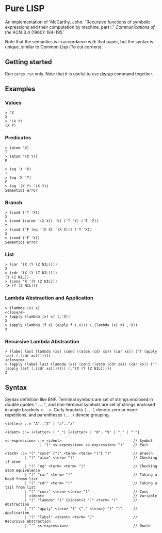 # Pure LISP

An implementation of 'McCarthy, John. "Recursive functions of symbolic expressions and their computation by machine, part I." _Communications of the ACM_ 3.4 (1960): 184-195.'

Note that the semantics is in accordance with that paper, but the syntax is unique, similar to Common Lisp (To cut corners).

## Getting started

Run `cargo run` only. Note that it is useful to use [rlwrap](https://github.com/hanslub42/rlwrap) command together.

## Examples

### Values

```
> 'X
X
> '(X Y)
(X Y)
```

### Predicates

```
> (atom 'X)
T
> (atom '(X Y))
F
```

```
> (eq 'X 'X)
T
> (eq 'X 'Y)
F
> (eq '(X Y) '(X Y))
Semantics error
```

### Branch

```
> (cond ('T 'X))
X
> (cond ((atom '(X X)) 'X) ('T 'Y) ('T 'Z))
Y
> (cond ('F (eq '(X X) '(X X))) ('T 'X))
X
> (cond ('F 'X))
Semantics error
```

### List

```
> (car '(X (Y (Z NIL))))
X
> (cdr '(X (Y (Z NIL))))
(Y (Z NIL))
> (cons 'X '(Y (Z NIL)))
(X (Y (Z NIL)))
```

### Lambda Abstraction and Application

```
> (lambda (x) x)
<closure>
> (apply (lambda (x) x) (,'X))
X
> (apply (lambda (f x) (apply f (,x))) (,(lambda (x) x) ,'X))
X
```

### Recursive Lambda Abstraction

```
> (label last (lambda (xs) (cond ((atom (cdr xs)) (car xs)) ('T (apply last (,(cdr xs)))))))
<closure>
> (apply (label last (lambda (xs) (cond ((atom (cdr xs)) (car xs)) ('T (apply last (,(cdr xs))))))) (,'(X (Y (Z NIL)))))
Z
```

## Syntax

Syntax definition like BNF. Terminal symbols are set of strings enclosed in double quotes `"..."`, and non-terminal symbols are set of strings enclosed in angle brackets `<...>`. Curly brackets `{...}` denote zero or more repetitions, and parentheses `(...)` denote grouping.

```bnf
<letter> ::= "A".."Z" | "a".."z"

<ident> ::= (<letter> | "_") {<letter> | "0".."9" | "_" | "'"}

<s-expression> ::= <ident>                                 // Symbol
                | "(" <s-expression> <s-expression> ")"    // Pair

<term> ::= "(" "cond" {"(" <term> <term> ")"} ")"          // Branch
         | "(" "atom" <term> ")"                           // Checking if atom
         | "(" "eq" <term> <term> ")"                      // Checking atom equivalence
         | "(" "car" <term> ")"                            // Taking a head fromm list
         | "(" "cdr" <term> ")"                            // Taking a tail from list
         | "(" "cons" <term> <term> ")"                    // Cons
         | <ident>                                         // Variable
         | "(" "lambda" "(" {<ident>} ")" <term> ")"       // Abstraction
         | "(" "apply" <term> "(" {"," <term>} ")" ")"     // Application
         | "(" "label" <ident> <term> ")"                  // Recursive abstraction
         | "'" <s-expression>                              // Quote
```
